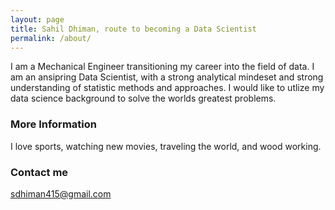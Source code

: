 ```yaml
---
layout: page
title: Sahil Dhiman, route to becoming a Data Scientist
permalink: /about/
---
```


I am a Mechanical Engineer transitioning my career into the field of data. I am an ansipring Data Scientist, with a strong analytical mindeset and strong understanding of statistic methods and approaches. I would like to utlize my data science background to solve the worlds greatest problems.

### More Information

I love sports, watching new movies, traveling the world, and wood working.

### Contact me

[sdhiman415@gmail.com](sdhiman415@gmail.com)